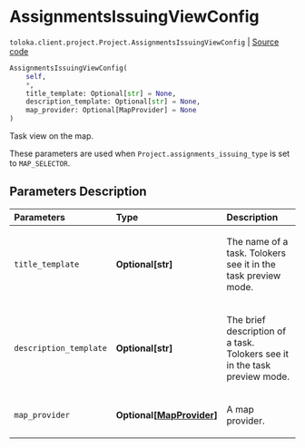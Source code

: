 # AssignmentsIssuingViewConfig
`toloka.client.project.Project.AssignmentsIssuingViewConfig` | [Source code](https://github.com/Toloka/toloka-kit/blob/v1.2.1/src/client/project/__init__.py#L140)

```python
AssignmentsIssuingViewConfig(
    self,
    *,
    title_template: Optional[str] = None,
    description_template: Optional[str] = None,
    map_provider: Optional[MapProvider] = None
)
```

Task view on the map.


These parameters are used when `Project.assignments_issuing_type` is set to `MAP_SELECTOR`.

## Parameters Description

| Parameters | Type | Description |
| :----------| :----| :-----------|
`title_template`|**Optional\[str\]**|<p>The name of a task. Tolokers see it in the task preview mode.</p>
`description_template`|**Optional\[str\]**|<p>The brief description of a task. Tolokers see it in the task preview mode.</p>
`map_provider`|**Optional\[[MapProvider](toloka.client.project.Project.AssignmentsIssuingViewConfig.MapProvider.md)\]**|<p>A map provider.</p>
